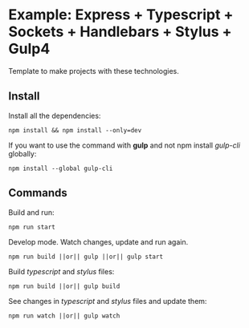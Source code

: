 # Example: Express + Typescript + Sockets + Handlebars + Stylus + Gulp4

Template to make projects with these technologies.

## Install

Install all the dependencies:
````shell
npm install && npm install --only=dev
````

If you want to use the command with **gulp** and not npm install *gulp-cli* globally:
````shell
npm install --global gulp-cli
````

## Commands

Build and run:
````shell
npm run start
````

Develop mode. Watch changes, update and run again.
````shell
npm run build ||or|| gulp ||or|| gulp start
````

Build *typescript* and *stylus* files:
````shell
npm run build ||or|| gulp build
````

See changes in *typescript* and *stylus* files and update them:
````shell
npm run watch ||or|| gulp watch
````
